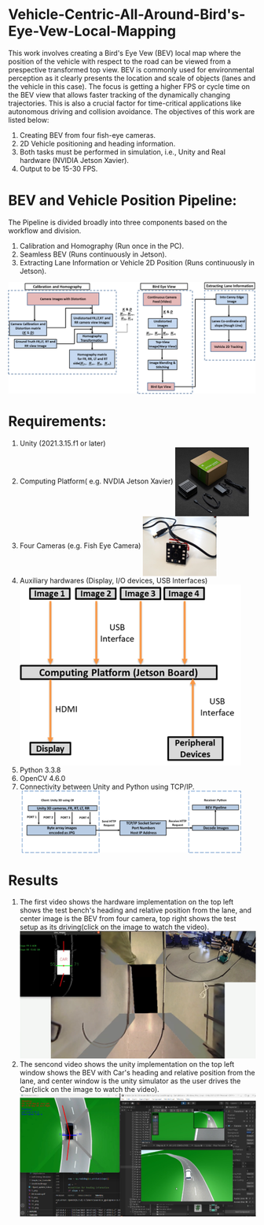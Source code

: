 # Vehicle-Centric-All-Around-Bird's-Eye-Vew-Local-Mapping
This work involves creating a Bird's Eye Vew (BEV) local map where the position of the vehicle with respect to the road can be viewed from a prespective transformed top view. BEV is commonly used for environmental perception as it clearly presents the location and scale of objects (lanes and the vehicle in this case). The focus is getting a higher FPS or cycle time on the BEV view that allows faster tracking of the dynamically changing trajectories. This is also a crucial factor for time-critical applications like autonomous driving and collision avoidance.
The objectives of this work are listed below:
  1. Creating BEV from four fish-eye cameras.
  2. 2D Vehicle positioning and heading information.
  3. Both tasks must be performed in simulation, i.e., Unity and Real hardware (NVIDIA Jetson Xavier).
  4. Output to be 15-30 FPS.

# BEV and Vehicle Position Pipeline:

The Pipeline is divided broadly into three components based on the workflow and division.
  1. Calibration and Homography (Run once in the PC).
  2. Seamless BEV (Runs continuously in Jetson).
  3. Extracting Lane Information or Vehicle 2D Position (Runs continuously in Jetson).

<img align="center" src="assets/Images/Pipeline.png" width="750">

# Requirements:
  1. Unity (2021.3.15.f1 or later)
  2. Computing Platform( e.g. NVDIA Jetson Xavier)
     <img align="center" src="assets/Images/jetson_xavier.png" width="150">
  4. Four Cameras (e.g. Fish Eye Camera)
     <img align="center" src="assets/Images/fish_eye_camera.png" width="150">
  5. Auxiliary hardwares (Display, I/O devices, USB Interfaces)
     <img align="center" src="assets/Images/Hardware_setup_outline.png" width="450">
  7. Python 3.3.8
  8. OpenCV 4.6.0
  9. Connectivity between Unity and Python using TCP/IP.
     <img align="center" src="assets/Images/TCP_IP.png" width="450">


# Results
1. The first video shows the hardware implementation on the top left shows the test bench's heading and relative position from the lane, and center image is the BEV from four camera, top right shows the test setup as its driving(click on the image to watch the video).
[![Watch the Video](https://github.com/SouravPoudyal/BEV-Local-Mapping/blob/main/assets/Images/hardware.png?raw=true)](https://github.com/SouravPoudyal/BEV-Local-Mapping/raw/main/assets/Videos/demo_hardware.mp4)
2. The sencond video shows the unity implementation on the top left window shows the BEV with Car's heading and relative position from the lane, and center window is the unity simulator as the user drives the Car(click on the image to watch the video).
[![Watch the Video](https://github.com/SouravPoudyal/BEV-Local-Mapping/blob/main/assets/Images/unity.png?raw=true)](https://github.com/SouravPoudyal/BEV-Local-Mapping/raw/main/assets/Videos/demo_simulation.mp4)

